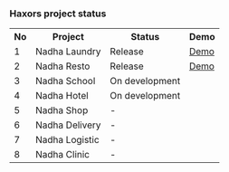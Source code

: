 ### Haxors project status

<table style='width:100%'>
  <tr>
    <th>No</th><th>Project</th><th>Status</th><th>Demo</th>
  </tr>
  <tr>
    <td>1</td><td>Nadha Laundry</td><td>Release</td><td><a href='http://demo.haxors.or.id/Nadha-Laundry'>Demo</a></td>
  </tr>
   <tr>
    <td>2</td><td>Nadha Resto</td><td>Release</td><td><a href='http://demo.haxors.or.id/Nadha-Resto'>Demo</a></td>
  </tr>
   <tr>
    <td>3</td><td>Nadha School</td><td>On development</td><td></td>
  </tr>
   <tr>
    <td>4</td><td>Nadha Hotel</td><td>On development</td><td></td>
  </tr>
   <tr>
    <td>5</td><td>Nadha Shop</td><td>-</td><td></td>
  </tr>
   <tr>
    <td>6</td><td>Nadha Delivery</td><td>-</td><td></td>
  </tr>
   <tr>
    <td>7</td><td>Nadha Logistic</td><td>-</td><td></td>
  </tr>
   <tr>
    <td>8</td><td>Nadha Clinic</td><td>-</td><td></td>
  </tr>
</table>
